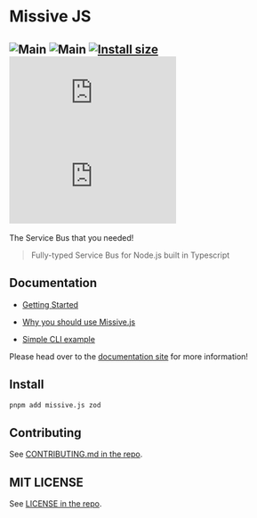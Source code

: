 # Missive JS

## ![Main](https://github.com/missive-js/missive.js/actions/workflows/main-ci.yaml/badge.svg?branch=main) ![Main](https://github.com/missive-js/missive.js/actions/workflows/deploy-to-pages.yaml/badge.svg?branch=main) [![Install size](https://packagephobia.com/badge?p=missive.js)](https://packagephobia.com/result?p=missive.js) ![Tree shaking](https://badgen.net/bundlephobia/tree-shaking/missive.js) ![Minizipped size](https://badgen.net/bundlephobia/minzip/missive.js)

The Service Bus that you needed!

> Fully-typed Service Bus for Node.js built in Typescript

## Documentation

-   [Getting Started](https://missive-js.github.io/missive.js/guides/getting-started/)
-   [Why you should use Missive.js](https://missive-js.github.io/missive.js/why/)

-   [Simple CLI example](https://github.com/Missive-js/missive.js/blob/main/examples/cli/src/index.ts)

Please head over to the [documentation site](https://missive-js.github.io/missive.js/) for more information!

## Install

```bash
pnpm add missive.js zod
```

## Contributing

See [CONTRIBUTING.md in the repo](.github/CONTRIBUTING.md).

## MIT LICENSE

See [LICENSE in the repo](libs/missive.js/LICENSE).
